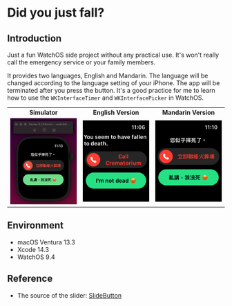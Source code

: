 # Did you just fall?
## Introduction
Just a fun WatchOS side project without any practical use. It's won't really call the emergency service or your family members.

It provides two languages, English and Mandarin. The language will be changed according to the language setting of your iPhone. The app will be terminated after you press the button. It's a good practice for me to learn how to use the `WKInterfaceTimer` and `WKInterfacePicker` in WatchOS.

<table border="0">
    <tr>
        <td width="33%" style="text-align:center;font-size:14px;"><b>Simulator<b></td>
        <td width="33%" style="text-align:center;font-size:14px;"><b>English Version<b></td>
        <td width="33%" style="text-align:center;font-size:14px;"><b>Mandarin Version<b></td>
    </tr>
    <tr>
        <td><img src="Images/Overview.png"></img></td>
        <td><img src="Images/ENG.png"></img></td>
        <td><img src="Images/ZHT.png"></img></td>
    </tr>
</table>

## Environment
- macOS Ventura 13.3
- Xcode 14.3
- WatchOS 9.4

## Reference
- The source of the slider: [SlideButton](https://github.com/no-comment/SlideButton)